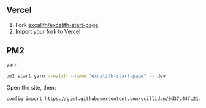 ## Vercel

1. Fork [excalith/excalith-start-page](https://github.com/excalith/excalith-start-page)
2. Import your fork to [Vercel](https://vercel.com/goblin-market)

## PM2

```sh
yarn
```

```sh
pm2 start yarn --watch --name "excalith-start-page" -- dev
```

Open the site, then:

```sh
config import https://gist.githubusercontent.com/scillidan/0d37c44fc21ddb8eee0615c35a289d16/raw/d3fffcaa2db7c39d870b9f9cacdd10c5d1f5f095/excalith-start-page.json
```